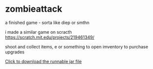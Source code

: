 # zombieattack
a finished game - sorta like diep or smthn

i made a similar game on scracth https://scratch.mit.edu/projects/219461349/

shoot and collect items, e or something to open imventory to purchase upgrades


<a href="https://github.com/Incandescent-Turtle/montyhall/raw/main/MontyHallProblem.jar" download>Click to download the runnable jar file</a>
